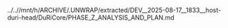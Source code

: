 ../..//mnt/h/ARCHIVE/.UNWRAP/extracted/DEV__2025-08-17__1833__host-duri-head/DuRiCore/PHASE_Z_ANALYSIS_AND_PLAN.md